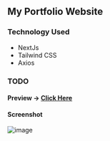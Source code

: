 ## My Portfolio Website

###

### Technology Used

- NextJs
- Tailwind CSS
- Axios

### TODO

#### Preview -> [Click Here](https://next-protfolio-rahulrawatji.vercel.app)

#### Screenshot

![image](https://user-images.githubusercontent.com/93177337/197675807-1207493d-0ed1-4ddb-90e0-b73cc4b23b7c.png)
